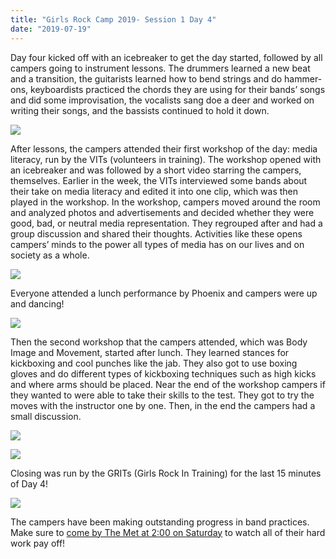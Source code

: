 ```yaml
---
title: "Girls Rock Camp 2019- Session 1 Day 4"
date: "2019-07-19"
---
```


Day four kicked off with an icebreaker to get the day started, followed by all campers going to instrument lessons. The drummers learned a new beat and a transition, the guitarists learned how to bend strings and do hammer-ons, keyboardists practiced the chords they are using for their bands’ songs and did some improvisation, the vocalists sang doe a deer and worked on writing their songs, and the bassists continued to hold it down.

![](http://girlsrockri.org/wp-content/uploads/2019/07/20190718_094538-1024x768.jpg)

After lessons, the campers attended their first workshop of the day: media literacy, run by the VITs (volunteers in training). The workshop opened with an icebreaker and was followed by a short video starring the campers, themselves. Earlier in the week, the VITs interviewed some bands about their take on media literacy and edited it into one clip, which was then played in the workshop. In the workshop, campers moved around the room and analyzed photos and advertisements and decided whether they were good, bad, or neutral media representation. They regrouped after and had a group discussion and shared their thoughts. Activities like these opens campers’ minds to the power all types of media has on our lives and on society as a whole.

![](http://girlsrockri.org/wp-content/uploads/2019/07/20190718_101449-1024x768.jpg)

Everyone attended a lunch performance by Phoenix and campers were up and dancing!

![](http://girlsrockri.org/wp-content/uploads/2019/07/20190718_123428-1024x768.jpg)

Then the second workshop that the campers attended, which was Body Image and Movement, started after lunch. They learned stances for kickboxing and cool punches like the jab. They also got to use boxing gloves and do different types of kickboxing techniques such as high kicks and where arms should be placed. Near the end of the workshop campers if they wanted to were able to take their skills to the test. They got to try the moves with the instructor one by one. Then, in the end the campers had a small discussion.

![](http://girlsrockri.org/wp-content/uploads/2019/07/20190718_131659-1024x768.jpg)

![](http://girlsrockri.org/wp-content/uploads/2019/07/20190718_161109-1024x768.jpg)

Closing was run by the GRITs (Girls Rock In Training) for the last 15 minutes of Day 4!

![](http://girlsrockri.org/wp-content/uploads/2019/07/20190718_165242-1024x768.jpg)

The campers have been making outstanding progress in band practices. Make sure to [come by The Met at 2:00 on Saturday](https://www.facebook.com/events/430771250810802/) to watch all of their hard work pay off!
